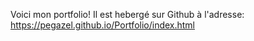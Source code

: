 Voici mon portfolio!
Il est hebergé sur Github à l'adresse: https://pegazel.github.io/Portfolio/index.html
